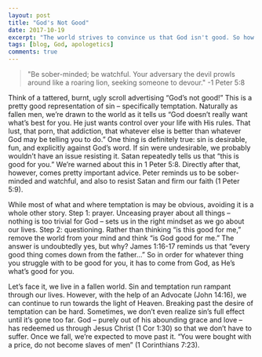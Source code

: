 ```yaml
---
layout: post
title: "God's Not Good"
date: 2017-10-19
excerpt: "The world strives to convince us that God isn't good. So how do we deal with it?"
tags: [blog, God, apologetics]
comments: true
---
```


> "Be sober-minded; be watchful. Your adversary the devil prowls around like a roaring lion, seeking someone to devour."
> -1 Peter 5:8

Think of a tattered, burnt, ugly scroll advertising “God’s not good!” This is a pretty good representation of sin – specifically temptation. Naturally as fallen men, we’re drawn to the world as it tells us “God doesn’t really want what’s best for you. He just wants control over your life with His rules. That lust, that porn, that addiction, that whatever else is better than whatever God may be telling you to do.” One thing is definitely true: sin is desirable, fun, and explicitly against God’s word. If sin were undesirable, we probably wouldn’t have an issue resisting it. Satan repeatedly tells us that “this is good for you.” We’re warned about this in 1 Peter 5:8. Directly after that, however, comes pretty important advice. Peter reminds us to be sober-minded and watchful, and also to resist Satan and firm our faith (1 Peter 5:9).

While most of what and where temptation is may be obvious, avoiding it is a whole other story. Step 1: prayer. Unceasing prayer about all things – nothing is too trivial for God – sets us in the right mindset as we go about our lives. Step 2: questioning. Rather than thinking “is this good for me,” remove the world from your mind and think “is God good for me.” The answer is undoubtedly yes, but why? James 1:16-17 reminds us that “every good thing comes down from the father…” So in order for whatever thing you struggle with to be good for you, it has to come from God, as He’s what’s good for you.

Let’s face it, we live in a fallen world. Sin and temptation run rampant through our lives. However, with the help of an Advocate (John 14:16), we can continue to run towards the light of Heaven. Breaking past the desire of temptation can be hard. Sometimes, we don’t even realize sin’s full effect until it’s gone too far. God – purely out of his abounding grace and love – has redeemed us through Jesus Christ (1 Cor 1:30) so that we don’t have to suffer. Once we fall, we’re expected to move past it. “You were bought with a price, do not become slaves of men” (1 Corinthians 7:23).
